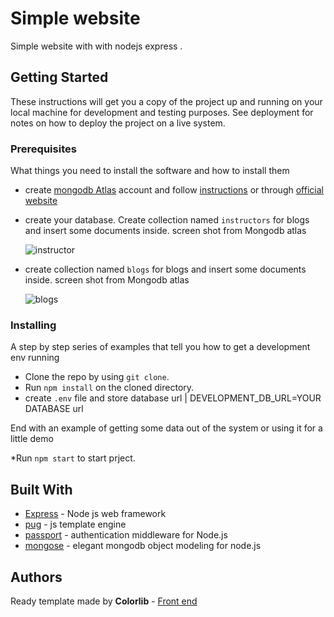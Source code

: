 # Simple website

 Simple website with  with nodejs express .

## Getting Started

These instructions will get you a copy of the project up and running on your local machine for development and testing purposes. See deployment for notes on how to deploy the project on a live system.

### Prerequisites

What things you need to install the software and how to install them
*  create  [mongodb Atlas](https://www.mongodb.com/cloud/atlas) account and follow [instructions](https://www.youtube.com/watch?v=_d8CBOtadRA) or through [official website](https://docs.mongodb.com/guides/cloud/atlas/)
*  create  your database. Create collection named `` instructors ``  for  blogs and insert some documents inside.
    screen shot from Mongodb atlas
    
    ![instructor](https://res.cloudinary.com/elhaw/image/upload/v1553336611/instructors.jpg)


*  create  collection named `` blogs ``  for  blogs and insert some documents inside.
    screen shot from Mongodb atlas
    
    ![blogs](https://res.cloudinary.com/elhaw/image/upload/v1553336611/blogs.jpg)


### Installing

A step by step series of examples that tell you how to get a development env running

* Clone the repo by using ```git clone```.
* Run ```npm install``` on the cloned directory.
* create ```.env``` file and store database url | DEVELOPMENT_DB_URL=YOUR DATABASE url

End with an example of getting some data out of the system or using it for a little demo

*Run ```npm start``` to start prject.

## Built With

* [Express](https://expressjs.com/) - Node js web framework 
* [pug](https://pugjs.org/api/getting-started.html) - js template engine
* [passport](http://www.passportjs.org/) - authentication middleware for Node.js
* [mongose](https://mongoosejs.com//) - elegant mongodb object modeling for node.js





## Authors

Ready template made  by  **Colorlib** - [Front end](https://colorlib.com/wp/template/skwela/)

